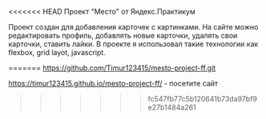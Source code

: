 <<<<<<< HEAD
Проект "Место" от Яндекс.Практикум

Проект создан для добавления карточек с картинками.
На сайте можно редактировать профиль, добавлять новые карточки, удалять свои карточки, ставить лайки.
В проекте я использовал такие технологии как flexbox, grid layot, javascript. 


=======
https://github.com/Timur123415/mesto-project-ff.git

 https://timur123415.github.io/mesto-project-ff/ - посетите сайт

>>>>>>> fc547fb77c5b120641b73da97bf9e27b1484a261
